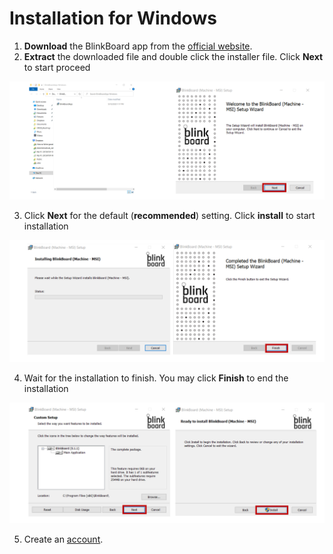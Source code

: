 # Installation for Windows

1. **Download** the BlinkBoard app from the [official website](http://blinkboard.kaist.ac.kr).
2. **Extract** the downloaded file and double click the installer file. Click **Next** to start proceed

![](../.gitbook/assets/win1.png)

3. Click **Next** for the default \(**recommended**\) setting. Click **install** to start installation

![](../.gitbook/assets/win3.png)

4. Wait for the installation to finish. You may click **Finish** to end the installation

![](../.gitbook/assets/win2.png)

5. Create an [account](creating-an-account.md).

